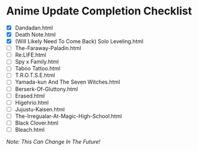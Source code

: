 # Anime Update Completion Checklist

- [x] Dandadan.html
- [x] Death Note.html
- [x] (Will Likely Need To Come Back) Solo Leveling.html
- [ ] The-Faraway-Paladin.html
- [ ] Re:LIFE.html
- [ ] Spy x Family.html
- [ ] Taboo Tattoo.html
- [ ] T.R.O.T.S.E.html
- [ ] Yamada-kun And The Seven Witches.html
- [ ] Berserk-Of-Gluttony.html
- [ ] Erased.html
- [ ] Higehrio.html
- [ ] Jujustu-Kaisen.html
- [ ] The-Irregualar-At-Magic-High-School.html
- [ ] Black Clover.html
- [ ] Bleach.html

*Note: This Can Change In The Future!*